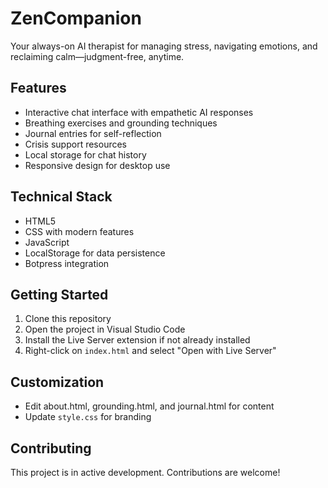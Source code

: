 # ZenCompanion

Your always-on AI therapist for managing stress, navigating emotions, and reclaiming calm—judgment-free, anytime.

## Features

- Interactive chat interface with empathetic AI responses
- Breathing exercises and grounding techniques
- Journal entries for self-reflection
- Crisis support resources
- Local storage for chat history
- Responsive design for desktop use

## Technical Stack

- HTML5
- CSS with modern features
- JavaScript
- LocalStorage for data persistence
- Botpress integration

## Getting Started

1. Clone this repository
2. Open the project in Visual Studio Code
3. Install the Live Server extension if not already installed
4. Right-click on `index.html` and select "Open with Live Server"

## Customization
- Edit about.html, grounding.html, and journal.html for content
- Update `style.css` for branding

## Contributing

This project is in active development. Contributions are welcome!
